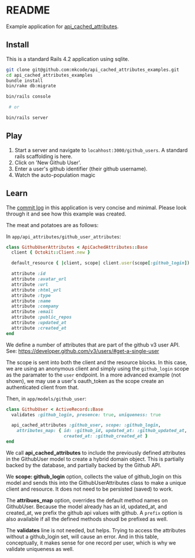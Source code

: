 # README

Example application for [api_cached_attributes](https://github.com/mkcode/api_cached_attributes).

## Install

This is a standard Rails 4.2 application using sqlite.

```sh
git clone git@github.com:mkcode/api_cached_attributes_examples.git
cd api_cached_attributes_examples
bundle install
bin/rake db:migrate

bin/rails console

 # or

bin/rails server
```

## Play

 1. Start a server and navigate to `locahhost:3000/github_users`. A standard rails scaffolding is here.
 2. Click on 'New Github User'.
 3. Enter a user's github identifier (their github username).
 4. Watch the auto-population magic

## Learn

The [commit log](https://github.com/mkcode/api_cached_attributes_examples/commits/master) in this application is very concise and minimal. Please look through it and see how this example was created.

The meat and potatoes are as follows:

In `app/api_attributes/github_user_attributes`:

```ruby
class GithubUserAttributes < ApiCachedAttributes::Base
  client { Octokit::Client.new }

  default_resource { |client, scope| client.user(scope[:github_login]) }

  attribute :id
  attribute :avatar_url
  attribute :url
  attribute :html_url
  attribute :type
  attribute :name
  attribute :company
  attribute :email
  attribute :public_repos
  attribute :updated_at
  attribute :created_at
end
```

We define a number of attributes that are part of the github v3 user API. See: https://developer.github.com/v3/users/#get-a-single-user

The scope is sent into both the client and the resource blocks. In this case, we are using an anonymous client and simply using the `github_login` scope as the paramater to the `user` endpoint. In a more advanced example (not shown), we may use a user's oauth_token as the scope create an authenticated client from that.

Then, in `app/models/github_user`:

```ruby
class GithubUser < ActiveRecord::Base
  validates :github_login, presence: true, uniqueness: true

  api_cached_attributes :github_user, scope: :github_login,
    attributes_map: { id: :github_id, updated_at: :github_updated_at,
                      created_at: :github_created_at }
end
```

We call __api_cached_attributes__ to include the previously defined attributes in the GithubUser model to create a hybrid domain object. This is partially backed by the database, and partially backed by the Github API.

We __scope: github_login__ option, collects the value of github_login on this model and sends this into the GithubUserAttributes class to make a unique client and resource. It does not need to be persisted (saved) to work.

The __attribues_map__ option, overrides the default method names on GithubUser. Because the model already has an id, updated_at, and created_at, we prefix the github api values with github. A `prefix` option is also available if all the defined methods shoudl be prefixed as well.

The __validates__ line is not needed, but helps. Trying to access the attributes without a github_login set, will cause an error. And in this table, conceptually, it makes sense for one record per user, which is why we validate uniqueness as well.
